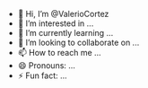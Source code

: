 - 👋 Hi, I’m @ValerioCortez
- 👀 I’m interested in ...
- 🌱 I’m currently learning ...
- 💞️ I’m looking to collaborate on ...
- 📫 How to reach me ...
- 😄 Pronouns: ...
- ⚡ Fun fact: ...

<!---
ValerioCortez/ValerioCortez is a ✨ special ✨ repository because its `README.md` (this file) appears on your GitHub profile.
You can click the Preview link to take a look at your changes.
--->
